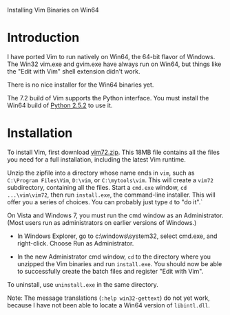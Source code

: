 Installing Vim Binaries on Win64

# Introduction #

I have ported Vim to run natively on Win64, the 64-bit flavor of Windows.
The Win32 vim.exe and gvim.exe have always run on Win64,
but things like the "Edit with Vim" shell extension didn't work.

There is no nice installer for the Win64 binaries yet.

The 7.2 build of Vim supports the Python interface.
You must install the Win64 build of
[Python 2.5.2](http://www.python.org/download/releases/2.5.2/)
to use it.

# Installation #

To install Vim, first download [vim72.zip](http://vim-win3264.googlecode.com/files/vim72.zip).
This 18MB file contains all the files you need for a full installation,
including the latest Vim runtime.

Unzip the zipfile into a directory whose name ends in `vim`,
such as `C:\Program Files\Vim`, `D:\vim`, or
`C:\mytools\vim`. This will create a `vim72`
subdirectory, containing all the files. Start a `cmd.exe`
window, `cd ...\vim\vim72`, then run `install.exe`,
the command-line installer. This will offer you a series of choices.
You can probably just type `d` to "do it".`

On Vista and Windows 7, you must run the cmd window as an Administrator.
(Most users run as administrators on earlier versions of Windows.)

  * In Windows Explorer, go to c:\windows\system32, select cmd.exe, and right-click. Choose Run as Administrator.

  * In the new Administrator cmd window, `cd` to the directory where you unzipped the Vim binaries and run `install.exe`. You should now be able to successfully create the batch files and register "Edit with Vim".

To uninstall, use `uninstall.exe` in the same directory.

Note: The message translations (`:help win32-gettext`)
do not yet work, because I have not been able to locate
a Win64 version of `libintl.dll`.